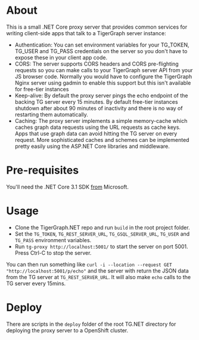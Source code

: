 # About
This is a small .NET Core proxy server that provides common services for writing client-side apps that talk to a TigerGraph server instance:
* Authentication: You can set environment variables for your TG_TOKEN, TG_USER and TG_PASS credentials on the server so you don't have to expose these in your client app code.
* CORS: The server supports CORS headers and CORS pre-flighting requests so you can make calls to your TigerGraph server API from your JS browser code. Normally you would have to configure the TigerGraph Nginx server using gadmin to enable this support but this isn't available for free-tier instances
* Keep-alive: By default the proxy server pings the echo endpoint of the backing TG server every 15 minutes. By default free-tier instances shutdown after about 90 minutes of inactivity and there is no way of restarting them automatically.
* Caching: The proxy server implements a simple memory-cache which caches graph data requests using the URL requests as cache keys. Apps that use graph data can avoid hitting the TG server on every request. More sophisticated caches and schemes can be implemented pretty easily using the ASP.NET Core libraries and middleware.
# Pre-requisites
You'll need the .NET Core 3.1 SDK [from](https://dotnet.microsoft.com/download) Microsoft.

# Usage

* Clone the TigerGraph.NET repo and run `build` in the root project folder. 
* Set the `TG_TOKEN`, `TG_REST_SERVER_URL`, `TG_GSQL_SERVER_URL`, `TG_USER` and `TG_PASS` environment variables.
* Run `tg-proxy http://localhost:5001/` to start the server on port 5001. Press Ctrl-C to stop the server.

You can then run something like `curl -i --location --request GET "http://localhost:5001/p/echo"` and the server with return the JSON data from the TG server at `TG_REST_SERVER_URL`. It will also make `echo` calls to the TG server every 15mins.

# Deploy
There are scripts in the `deploy` folder of the root TG.NET directory for deploying the proxy server to a OpenShift cluster.
